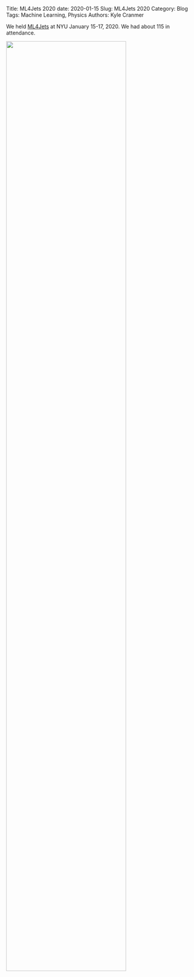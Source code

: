 Title:  ML4Jets 2020
date: 2020-01-15
Slug: ML4Jets 2020
Category: Blog
Tags:  Machine Learning, Physics
Authors: Kyle Cranmer

We held [ML4Jets](https://indico.cern.ch/event/809820/overview) at NYU January 15-17, 2020.
We had about 115 in attendance.

<img src="https://indico.cern.ch/event/809820/attachments/1971734/3280149/E5E4B82A-1270-4E64-B4AC-D321F6B594AD.jpeg" width="80%" />